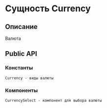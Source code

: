 # Сущность Currency

## Описание
Валюта

## Public API
### Константы
    Currency - виды валюты
### Компоненты
    CurrencySelect - компонент для выбора валюты
